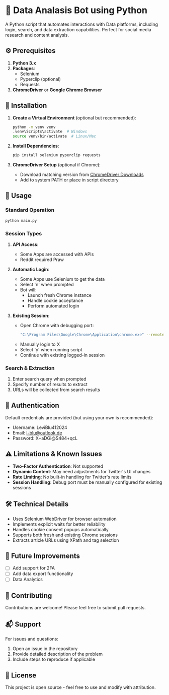 # 🐍 Data Analasis Bot using Python

A Python script that automates interactions with Data platforms, including login, search, and data extraction capabilities. Perfect for social media research and content analysis.


## ⚙️ Prerequisites

1. **Python 3.x**
2. **Packages**:
   - Selenium
   - Pyperclip (optional)
   - Requests
3. **ChromeDriver** or **Google Chrome Browser**

## 🔧 Installation

1. **Create a Virtual Environment** (optional but recommended):
   ```bash
   python -m venv venv
   .venv\Scripts\activate  # Windows
   source venv/bin/activate  # Linux/Mac
   ```

2. **Install Dependencies**:
   ```bash
   pip install selenium pyperclip requests
   ```

3. **ChromeDriver Setup** (optional if Chrome): 
   - Download matching version from [ChromeDriver Downloads](https://sites.google.com/a/chromium.org/chromedriver/downloads)
   - Add to system PATH or place in script directory

## 🚀 Usage

### Standard Operation
```bash
python main.py
```

### Session Types

1. **API Access**:
   - Some Apps are accessed with APIs
   - Reddit required Praw

2. **Automatic Login**:
   - Some Apps use Selenium to get the data
   - Select 'n' when prompted
   - Bot will:
     - Launch fresh Chrome instance
     - Handle cookie acceptance
     - Perform automated login

2. **Existing Session**:
   - Open Chrome with debugging port:
     ```bash
     "C:\Program Files\Google\Chrome\Application\chrome.exe" --remote-debugging-port=9222
     ```
   - Manually login to X
   - Select 'y' when running script
   - Continue with existing logged-in session

### Search & Extraction
1. Enter search query when prompted
2. Specify number of results to extract
3. URLs will be collected from search results

## 🔐 Authentication

Default credentials are provided (but using your own is recommended):
- Username: LeviBlu412024
- Email: l-blu@outlook.de
- Password: X+aDGi@S484+qcL

## ⚠️ Limitations & Known Issues

- **Two-Factor Authentication**: Not supported
- **Dynamic Content**: May need adjustments for Twitter's UI changes
- **Rate Limiting**: No built-in handling for Twitter's rate limits
- **Session Handling**: Debug port must be manually configured for existing sessions

## 🛠️ Technical Details

- Uses Selenium WebDriver for browser automation
- Implements explicit waits for better reliability
- Handles cookie consent popups automatically
- Supports both fresh and existing Chrome sessions
- Extracts article URLs using XPath and tag selection

## 📝 Future Improvements

- [ ] Add support for 2FA
- [ ] Add data export functionality
- [ ] Data Analytics

## 🤝 Contributing

Contributions are welcome! Please feel free to submit pull requests.

## 📬 Support

For issues and questions:
1. Open an issue in the repository
2. Provide detailed description of the problem
3. Include steps to reproduce if applicable

## 📜 License

This project is open source - feel free to use and modify with attribution.
